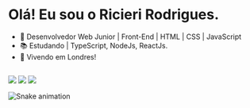 # Olá! Eu sou o Ricieri Rodrigues.

- 🔭 Desenvolvedor Web Junior | Front-End | HTML | CSS | JavaScript
- 📚 Estudando | TypeScript, NodeJs, ReactJs.
- 🏡 Vivendo em Londres!

##

<div aling="center"> 
  <a href="https://instagram.com/rixieri" target="_blank"><img src="https://img.shields.io/badge/-Instagram-%23E4405F?style=for-the-badge&logo=instagram&logoColor=white" target="_blank"></a>
  <a href = "mailto:rixieri.silva@gmail.com"><img src="https://img.shields.io/badge/Gmail-D14836?style=for-the-badge&logo=gmail&logoColor=white" target="_blank"></a>
  <a href="https://www.linkedin.com/in/ricieri-rodrigues-dev" target="_blank"><img src="https://img.shields.io/badge/-LinkedIn-%230077B5?style=for-the-badge&logo=linkedin&logoColor=white" target="_blank"></a> 
  
 
  ![Snake animation](https://github.com/rixieri/rixieri/blob/output/github-contribution-grid-snake.svg)
 
</div>
